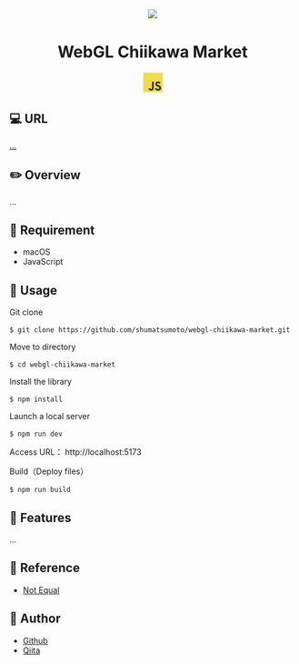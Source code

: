 <div align="center">
  <img src="https://user-images.githubusercontent.com/11171872/203345580-40a14fa9-b1f0-4c29-a042-138ff78f7d9b.jpg" width="500">
</div>

<h1 align="center">WebGL Chiikawa Market</h1>

<div align="center">
  <a href="https://developer.mozilla.org/en-US/docs/Web/JavaScript">
    <img src="https://raw.githubusercontent.com/devicons/devicon/master/icons/javascript/javascript-original.svg" alt="javascript" height="35">
  </a>
</div>

## :computer: URL

[...](https://webgl-chiikawa-market.netlify.app/)

## :pencil2: Overview

...

## :hammer: Requirement

- macOS
- JavaScript

## :pushpin: Usage

Git clone
```
$ git clone https://github.com/shumatsumoto/webgl-chiikawa-market.git
```
Move to directory
```
$ cd webgl-chiikawa-market
```
Install the library
```
$ npm install
```
Launch a local server
```
$ npm run dev
```

Access URL： 
http://localhost:5173

Build（Deploy files）
```
$ npm run build
```

## :railway_car: Features

...

## :green_book: Reference

- [Not Equal](https://not-equal.dev/)

## :hatching_chick: Author

- [Github](https://github.com/shumatsumoto)
- [Qiita](https://qiita.com/ShuMatsumoto)

